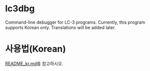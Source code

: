 # lc3dbg
Command-line debugger for LC-3 programs.
Currently, this program supports Korean only. Translations will be added later.

# 사용법(Korean)
[README_kr.md](https://github.com/cr0sh/lc3dbg/blob/master/README_kr.md)를 참고하시오.